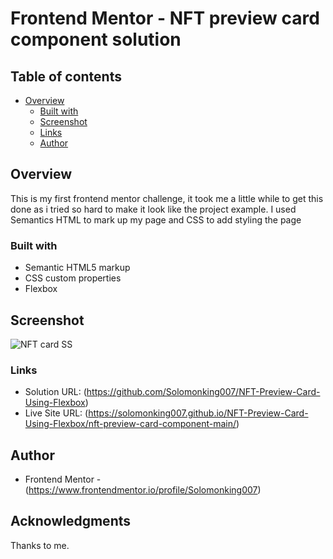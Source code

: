 # Frontend Mentor - NFT preview card component solution

## Table of contents

- [Overview](#overview)
  - [Built with](#built-with)
  - [Screenshot](#screenshot)
  - [Links](#links)
  - [Author](#author)

## Overview
This is my first frontend mentor challenge, it took me a little while to get this done as i tried so hard to make it look like the project example. I used Semantics HTML to mark up my page and CSS to add styling the page

### Built with
- Semantic HTML5 markup
- CSS custom properties
- Flexbox

## Screenshot

![NFT card SS](https://user-images.githubusercontent.com/105224810/233609990-b7c75f63-49bc-493b-85db-dc2c9fc72248.png)

### Links

- Solution URL: (https://github.com/Solomonking007/NFT-Preview-Card-Using-Flexbox)
- Live Site URL: (https://solomonking007.github.io/NFT-Preview-Card-Using-Flexbox/nft-preview-card-component-main/)

## Author
- Frontend Mentor -  (https://www.frontendmentor.io/profile/Solomonking007)

## Acknowledgments
Thanks to me. 




